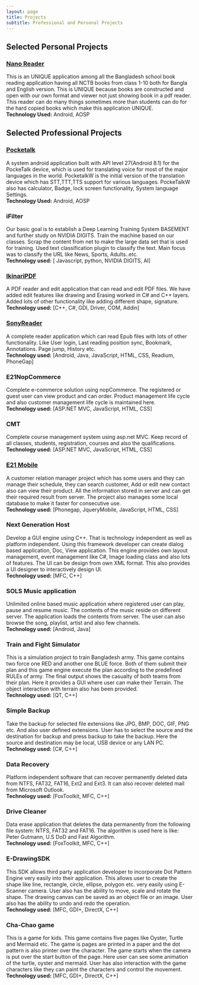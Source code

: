 ```yaml
---
layout: page
title: Projects
subtitle: Professional and Personal Projects
---
```


<!--
## Projects by themes

* [Open source tools for open data](#opentools)
* [Open knowledge](#openknow)
* [Research on machine learning and bioinformatics](#research) (past)
--> 
<!-- to be added:
- asuntohinnat (link to blog post)
- something from Avaus?
-->

## Selected Personal Projects
### [Nano Reader](https://play.google.com/store/apps/details?id=com.microasset.saiful.easyreader&hl=en)   
This is an UNIQUE application among all the Bangladesh school book reading application having all NCTB books from class 1-10 both for Bangla and English version. This is UNIQUE because books are constructed and open with our own format and viewer not just showing book in a pdf reader. This reader can do many things sometimes more than students can do for the hard copied books which make this application UNIQUE.<br/>
**Technology Used:** Android, AOSP 

## Selected Professional Projects
### [Pocketalk](https://www.pocketalk.net/)
A system android application built with API level 27(Android 8.1) for the PockeTalk device, which is used for translating voice for most of the major languages in the world. PocketalkW is the initial version of the translation device which has STT,TTT,TTS support for various languages. PockeTalkW also has calculator, Badge, lock screen functionality, System language Settings.<br/>
**Technology Used:** Android, AOSP    

### iFilter
Our basic goal is to establish a Deep Learning Training System BASEMENT and further study on NVIDIA DIGITS. Train the machine based on our classes. Scrap the content from net to make the large data set that is used for training. Used text classification plugin to classify the text. Main focus was to classify the URL like News, Sports, Adults..etc.<br/>
**Technology used:** [ Javascript, python, NVIDIA DIGITS, AI]

### [IkinariPDF](http://www.sourcenext.com/en/products/ikinari_pdf.html)
A PDF reader and edit application that can read and edit PDF files. We have added edit features like drawing and Erasing worked in C# and C++ layers. Added lots of other functionality like adding different shape, signature.<br/>
**Technology used:** [C++, C#, GDI, Driver, COM, Addin]

### [SonyReader](https://play.google.com/store/apps/details?id=com.sony.drbd.reader.other.jp&hl=en_US)   
A complete reader application which can read Epub files with lots of other functionality. Like User login, Last reading position sync, Bookmark, Annotations. Page jump, History etc.<br/>
**Technology used:** [Android, Java, JavaScript, HTML, CSS, Readium, PhoneGap]

### E21NopCommerce
Complete e-commerce solution using nopCommerce. The registered or guest user can view product and can order. Product management life cycle and also customer management life cycle is maintained here.<br/>
**Technology used:** [ASP.NET MVC, JavaScript, HTML, CSS]

### CMT
Complete course management system using asp.net MVC. Keep record of all classes, students, registration, courses and also the qualifications.<br/>
**Technology used:** [ASP.NET MVC, JavaScript, HTML, CSS]

### [E21 Mobile](https://apps.apple.com/us/app/e21-mobile/id580824025)
A customer relation manager project which has some users and they can manage their schedule, they can search customer, Add or edit new contact also can view their product. All the information stored in server and can get their required result from server. The project also manages some local database to make it faster for consecutive use.<br/>
**Technology used:** [Phonegap, JqueryMobile, JavaScript, HTML, CSS]

### Next Generation Host
Develop a GUI engine using C++. That is technology independent as well as platform independent. Using this framework developer can create dialog based application, Doc, View application. This engine provides own layout management, event management like C#, Image loading class and also lots of features. The UI can be design from own XML format. This also provides a UI designer to interactively design UI.<br/>
**Technology used:** [MFC, C++]

### SOLS Music application
Unlimited online based music application where registered user can play, pause and resume music. The contents of the music reside on different server. The application loads the contents from server. The user can also browse the song, playlist, artist and also few channels.<br/>
**Technology used:** [Android, Java]

### Train and Fight Simulator
This is a simulation project to train Bangladesh army. This game contains two force one RED and another one BLUE force. Both of them submit their plan and this game engine execute the plan according to the predefined RULEs of army. The final output shows the casualty of both teams from their plan. Here it provides a GUI where user can make their Terrain. The object interaction with terrain also has been provided.<br/>
**Technology used:** [QT, C++]

### Simple Backup
Take the backup for selected file extensions like JPG, BMP, DOC, GIF, PNG etc. And also user defined extensions. User has to select the source and the destination for backup and press backup to take the backup. Here the source and destination may be local, USB device or any LAN PC.<br/>
**Technology used:** [C#, C++]

### Data Recovery
Platform independent software that can recover permanently deleted data from NTFS, FAT32, FAT16, Ext2 and Ext3. It can also recover deleted mail from Microsoft Outlook.<br/>
**Technology used:** [FoxToolkit, MFC, C++]

### Drive Cleaner
Data erase application that deletes the data permanently from the following file system: NTFS, FAT32 and FAT16. The algorithm is used here is like: Peter Gutmann, U.S DoD and Fast Algorithm.<br/>
**Technology used:** [FoxToolkit, MFC, C++]

### E-DrawingSDK
This SDK allows third party application developer to incorporate Dot Pattern Engine very easily into their application. This allows user to create the shape like line, rectangle, circle, ellipse, polygon etc. very easily using E-Scanner camera. User also has the ability to move, scale and rotate the shape. The drawing canvas can be saved as an object file or an image. User also has the ability to undo and redo the operation.<br/>
**Technology used:** [MFC, GDI+, DirectX, C++]

### Cha-Chao game
This is a game for kids. This game contains five pages like Oyster, Turtle and Mermaid etc. The game is pages are printed in a paper and the dot pattern is also printer over the character. The game starts when the camera is put over the start button of the page. Here user can see some animation of the turtle, oyster and mermaid. User has also interaction with the game characters like they can paint the characters and control the movement.<br/>
**Technology used:** [MFC, GDI+, DirectX, C++]
